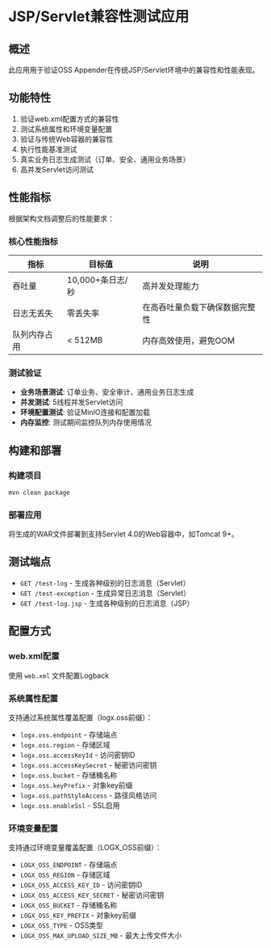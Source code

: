 # JSP/Servlet兼容性测试应用

## 概述
此应用用于验证OSS Appender在传统JSP/Servlet环境中的兼容性和性能表现。

## 功能特性
1. 验证web.xml配置方式的兼容性
2. 测试系统属性和环境变量配置
3. 验证与传统Web容器的兼容性
4. 执行性能基准测试
5. 真实业务日志生成测试（订单、安全、通用业务场景）
6. 高并发Servlet访问测试

## 性能指标

根据架构文档调整后的性能要求：

### 核心性能指标
| 指标 | 目标值 | 说明 |
|------|--------|------|
| 吞吐量 | 10,000+条日志/秒 | 高并发处理能力 |
| 日志无丢失 | 零丢失率 | 在高吞吐量负载下确保数据完整性 |
| 队列内存占用 | < 512MB | 内存高效使用，避免OOM |

### 测试验证
- **业务场景测试**: 订单业务、安全审计、通用业务日志生成
- **并发测试**: 5线程并发Servlet访问
- **环境配置测试**: 验证MinIO连接和配置加载
- **内存监控**: 测试期间监控队列内存使用情况

## 构建和部署

### 构建项目
```bash
mvn clean package
```

### 部署应用
将生成的WAR文件部署到支持Servlet 4.0的Web容器中，如Tomcat 9+。

## 测试端点
- `GET /test-log` - 生成各种级别的日志消息（Servlet）
- `GET /test-exception` - 生成异常日志消息（Servlet）
- `GET /test-log.jsp` - 生成各种级别的日志消息（JSP）

## 配置方式

### web.xml配置
使用 `web.xml` 文件配置Logback

### 系统属性配置
支持通过系统属性覆盖配置（logx.oss前缀）：
- `logx.oss.endpoint` - 存储端点
- `logx.oss.region` - 存储区域
- `logx.oss.accessKeyId` - 访问密钥ID
- `logx.oss.accessKeySecret` - 秘密访问密钥
- `logx.oss.bucket` - 存储桶名称
- `logx.oss.keyPrefix` - 对象key前缀
- `logx.oss.pathStyleAccess` - 路径风格访问
- `logx.oss.enableSsl` - SSL启用

### 环境变量配置
支持通过环境变量覆盖配置（LOGX_OSS前缀）：
- `LOGX_OSS_ENDPOINT` - 存储端点
- `LOGX_OSS_REGION` - 存储区域
- `LOGX_OSS_ACCESS_KEY_ID` - 访问密钥ID
- `LOGX_OSS_ACCESS_KEY_SECRET` - 秘密访问密钥
- `LOGX_OSS_BUCKET` - 存储桶名称
- `LOGX_OSS_KEY_PREFIX` - 对象key前缀
- `LOGX_OSS_TYPE` - OSS类型
- `LOGX_OSS_MAX_UPLOAD_SIZE_MB` - 最大上传文件大小